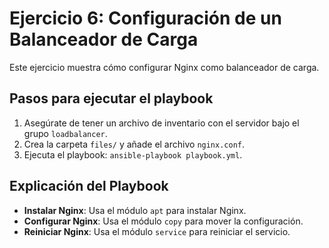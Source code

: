 # Ejercicio 6: Configuración de un Balanceador de Carga

Este ejercicio muestra cómo configurar Nginx como balanceador de carga.

## Pasos para ejecutar el playbook
1. Asegúrate de tener un archivo de inventario con el servidor bajo el grupo `loadbalancer`.
2. Crea la carpeta `files/` y añade el archivo `nginx.conf`.
3. Ejecuta el playbook: `ansible-playbook playbook.yml`.

## Explicación del Playbook
- **Instalar Nginx**: Usa el módulo `apt` para instalar Nginx.
- **Configurar Nginx**: Usa el módulo `copy` para mover la configuración.
- **Reiniciar Nginx**: Usa el módulo `service` para reiniciar el servicio.